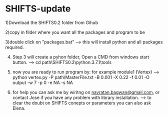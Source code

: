 # SHIFTS-update

1)Download the SHIFTS0.2 folder from Gihub

2)copy in filder where you want all the packages and program to be

3)double click on "packages.bat" --> this will install python and all packages required.

4) Step 3 will create a pyhon folder, Open a CMD from windows start button.
	--> cd path\SHIFTS0.2\python.3.7.1\tools
	
5) now you are ready to run program by:
	for example module1 (Vertex)
	--> python vertex.py -P path\MasterFile.txt -B 0.001 -X 0.22 -f 0.01 -O output -w 7 -p 0 -e NA -s NA
	
	
6) for help you can ask me by wiritng on navratan.bagwan@gmail.com, or contact Jose if you have any problem with library installation.
	--> to clear the doubt on SHIFTS conepts or parameters you can also ask Elena. 
